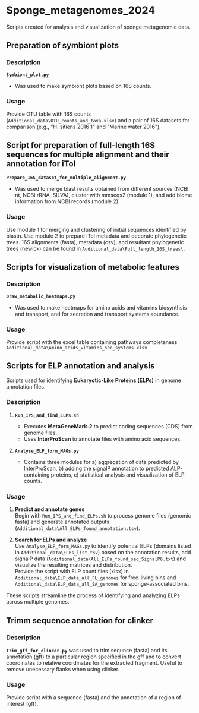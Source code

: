 # Sponge_metagenomes_2024
 Scripts created for analysis and visualization of sponge metagenomic data.
 
## Preparation of symbiont plots

### Description 

 **`Symbiont_plot.py`**
  - Was used to make symbiont plots based on 16S counts.

### Usage  

 Provide OTU table with 16S counts (`Additional_data\OTU_counts_and_taxa.xlsx`) and a pair of 16S datasets for comparison (e.g., "H. sitiens 2016 1" and "Marine water 2016").


## Script for preparation of full-length 16S sequences for multiple alignment and their annotation for iTol

 **`Prepare_16S_dataset_for_multiple_alignment.py`**
   - Was used to merge blast results obtained from different sources (NCBI nt, NCBI rRNA, SILVA), cluster with mmseqs2 (module 1), and add biome information from NCBI records (module 2).
 
### Usage  

 Use module 1 for merging and clustering of initial sequences identified by blastn. Use module 2 to prepare iTol metadata and decorate phylogenetic trees.
16S alignments (fasta), metadata (csv), and resultant phylogenetic trees (newick) can be found in `Additional_data\Full_length_16S_trees\`.


## Scripts for visualization of metabolic features

### Description  

 **`Draw_metabolic_heatmaps.py`**
   - Was used to make heatmaps for amino acids and vitamins biosynthsis and transport, and for secretion and transport systems abundance.
   
### Usage  

 Provide script with the excel table containing pathways completeness `Additional_data\Amino_acids_vitamins_sec_systems.xlsx`
 
 
## Scripts for ELP annotation and analysis 

Scripts used for identifying **Eukaryotic-Like Proteins (ELPs)** in genome annotation files.  

### Description  

1. **`Run_IPS_and_find_ELPs.sh`**  
   - Executes **MetaGeneMark-2** to predict coding sequences (CDS) from genome files.  
   - Uses **InterProScan** to annotate files with amino acid sequences.  

2. **`Analyse_ELP_form_MAGs.py`** 
   - Contains three modules for a) aggregation of data predicted by InterProScan, b) adding the signalP annotation to predicted ALP-containing proteins,
c) statistical analysis and visualization of ELP counts.

### Usage  

1. **Predict and annotate genes**  
   Begin with `Run_IPS_and_find_ELPs.sh` to process genome files (genomic fasta) and generate annotated outputs (`Additional_data\All_ELPs_found_annotation.tsv`).  

2. **Search for ELPs and analyze**  
   Use `Analyse_ELP_form_MAGs.py` to identify potential ELPs (domains listed in `Additional_data\ELPs_list.tsv`) based on the annotation results, add signalP data (`Additional_data\All_ELPs_found_seq_SignalP6.txt`) and visualize the resulting matrices and distribution.  
   Provide the script with ELP count files (xlsx) in `Additional_data\ELP_data_all_FL_genomes` for free-living bins and `Additional_data\ELP_data_all_SA_genomes` for sponge-associated bins.

These scripts streamline the process of identifying and analyzing ELPs across multiple genomes.


## Trimm sequence annotation for clinker

### Description  

**`Trim_gff_for_clinker.py`** was used to trim sequnce (fasta) and its annotation (gff) to a particular region specified in the gff and to
convert coordinates to relative coordinates for the extracted fragment. Useful to remove unecessary flanks when using clinker.

### Usage  

 Provide script with a sequence (fasta) and the annotation of a region of interest (gff).
